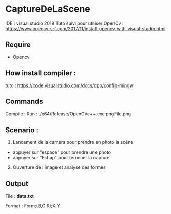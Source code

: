 # CaptureDeLaScene

IDE : visual studio 2019
Tuto suivi pour utiliser OpenCv : https://www.opencv-srf.com/2017/11/install-opencv-with-visual-studio.html 

## Require
  - Opencv

## How install compiler : 
tuto : https://code.visualstudio.com/docs/cpp/config-mingw 
## Commands
Compile : 
Run : ./x64/Release/OpenCVc++.exe pngFile.png
## Scenario :
1. Lancement de la caméra pour prendre en photo la scène
  - appuyer sur "espace" pour prendre une photo
  - appuyer sur "Echap" pour terminer la capture
2. Ouverture de l'image et analyse des formes

## Output
File : **data.txt**

Format :
Form;(B,G,R);X;Y
